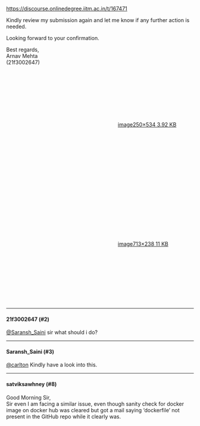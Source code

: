 https://discourse.onlinedegree.iitm.ac.in/t/167471

Kindly review my submission again and let me know if any further action is needed.</p>
<p>Looking forward to your confirmation.</p>
<p>Best regards,<br/>
Arnav Mehta<br/>
(21f3002647)</p>
<p><div class="lightbox-wrapper"><a class="lightbox" data-download-href="/uploads/short-url/fahuMqTlIDS9GwNGNM399QrBKhJ.png?dl=1" href="https://europe1.discourse-cdn.com/flex013/uploads/iitm/original/3X/6/a/6a4a28aa638840e8d2e4dbf246ca235fd41e5ccb.png" rel="noopener nofollow ugc" title="image"><div class="meta"><svg aria-hidden="true" class="fa d-icon d-icon-far-image svg-icon"><use href="#far-image"></use></svg><span class="filename">image</span><span class="informations">250×534 3.92 KB</span><svg aria-hidden="true" class="fa d-icon d-icon-discourse-expand svg-icon"><use href="#discourse-expand"></use></svg></div></a></div><br/>
<div class="lightbox-wrapper"><a class="lightbox" data-download-href="/uploads/short-url/tRxjXpqC5mBAEB7FLLzaX0j5ccg.png?dl=1" href="https://europe1.discourse-cdn.com/flex013/uploads/iitm/original/3X/d/1/d14c53cce65e7ac7f679de75bba301f3ee23f1f0.png" rel="noopener nofollow ugc" title="image"><div class="meta"><svg aria-hidden="true" class="fa d-icon d-icon-far-image svg-icon"><use href="#far-image"></use></svg><span class="filename">image</span><span class="informations">713×238 11 KB</span><svg aria-hidden="true" class="fa d-icon d-icon-discourse-expand svg-icon"><use href="#discourse-expand"></use></svg></div></a></div></p><hr>

<h4>21f3002647 (#2)</h4>
<p><a class="mention" href="/u/saransh_saini">@Saransh_Saini</a> sir what should i do?</p><hr>

<h4>Saransh_Saini (#3)</h4>
<p><a class="mention" href="/u/carlton">@carlton</a> Kindly have a look into this.</p><hr>

<h4>satviksawhney (#8)</h4>
<p>Good Morning Sir,<br/>
Sir even I am facing a similar issue, even though sanity check for docker image on docker hub was cleared but got a mail saying ‘dockerfile’ not present in the GitHub repo while it clearly was.